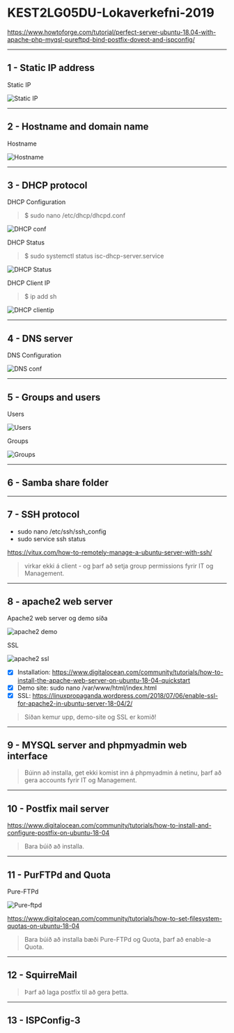 # KEST2LG05DU-Lokaverkefni-2019

https://www.howtoforge.com/tutorial/perfect-server-ubuntu-18.04-with-apache-php-myqsl-pureftpd-bind-postfix-doveot-and-ispconfig/

---
## 1 - Static IP address

Static IP

![Static IP](/screenshots/staticip.png)

---
## 2 - Hostname and domain name

Hostname

![Hostname](/screenshots/hostname.png)

---
## 3 - DHCP protocol

DHCP Configuration
> $ sudo nano /etc/dhcp/dhcpd.conf

![DHCP conf](/screenshots/dhcp1.png)

DHCP Status
> $ sudo systemctl status isc-dhcp-server.service

![DHCP Status](/screenshots/dhcp2.png)

DHCP Client IP
> $ ip add sh

![DHCP clientip](/screenshots/dhcp3.png)

---
## 4 - DNS server

DNS Configuration

![DNS conf](/screenshots/dns.png)

---
## 5 - Groups and users

Users

![Users](/screenshots/users.png)

Groups

![Groups](/screenshots/groups.png)

---
## 6 - Samba share folder


---
## 7 - SSH protocol

* sudo nano /etc/ssh/ssh_config
* sudo service ssh status

https://vitux.com/how-to-remotely-manage-a-ubuntu-server-with-ssh/

> virkar ekki á client - og þarf að setja group permissions fyrir IT og Management.

---
## 8 - apache2 web server

Apache2 web server og demo síða

![apache2 demo](/screenshots/apache2.png)

SSL

![apache2 ssl](/screenshots/apache2_ssl.png)

- [x] Installation: https://www.digitalocean.com/community/tutorials/how-to-install-the-apache-web-server-on-ubuntu-18-04-quickstart
- [x] Demo site: sudo nano /var/www/html/index.html
- [x] SSL: https://linuxpropaganda.wordpress.com/2018/07/06/enable-ssl-for-apache2-in-ubuntu-server-18-04/2/

> Síðan kemur upp, demo-site og SSL er komið!

---
## 9 - MYSQL server and phpmyadmin web interface

> Búinn að installa, get ekki komist inn á phpmyadmin á netinu, þarf að gera accounts fyrir IT og Management.

---
## 10 - Postfix mail server

https://www.digitalocean.com/community/tutorials/how-to-install-and-configure-postfix-on-ubuntu-18-04

> Bara búið að installa.

---
## 11 - PurFTPd and Quota

Pure-FTPd

![Pure-ftpd](/screenshots/pure-ftpd.png)

https://www.digitalocean.com/community/tutorials/how-to-set-filesystem-quotas-on-ubuntu-18-04

> Bara búið að installa bæði Pure-FTPd og Quota, þarf að enable-a Quota.

---
## 12 - SquirreMail

> Þarf að laga postfix til að gera þetta.

---
## 13 - ISPConfig-3
